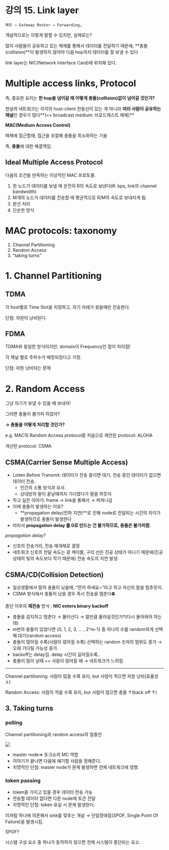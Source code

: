 # 강의 15. Link layer

`패킷 → Gateway Router → Forwarding…`

개념적으로는 이렇게 말할 수 있지만, 실제로는?

많이 사람들이 공유하고 있는 매체를 통해서 데이터를 전달하기 때문에, **충돌(collision)**이 발생하지 않아야 다음 hop까지 데이터를 잘 보낼 수 있다

link layer는 NIC(Network Interface Card)에 위치해 있다.

# Multiple access links, Protocol

즉, 중요한 요지는 **한 hop을 넘어갈 때 어떻게 충돌(collision)없이 넘어갈 것인가?**

현실의 네트워크는 각각의 host-client 전용선이 있는 게 아니라 **여러 사람이 공유하는 채널**인 경우가 많다**(== broadcast medium: 브로드캐스트 매체)**

**MAC(Medium Access Control)**

매체에 접근할때, 접근을 조절해 충돌을 최소화하는 기술

즉, **충돌**에 대한 해결책임.

## Ideal Multiple Access Protocol

다음의 조건을 만족하는 이상적인 MAC 프로토콜.

1. 한 노드가 데이터를 보낼 때 온전히 R의 속도로 보낸다(R: bps, link의 channel bandwidth)
2. M개의 노드가 데이터를 전송할 때 평균적으로 R/M의 속도로 보내지게 됨.
3. 분산 처리
4. 단순한 방식

# MAC protocols: taxonomy

1. Channel Partitioning
2. Random Access
3. “taking turns”

# 1. Channel Partitioning

## TDMA

각 host별로 Time Slot을 지정하고, 자기 차례가 왔을때만 전송한다.

단점: 자원이 낭비된다.

## FDMA

TDMA와 동일한 방식이지만, domain이 Frequency인 점이 차이점!

각 채널 별로 주파수가 배정되었다고 가정.

단점: 자원 낭비되는 문제

# 2. Random Access

그냥 자기가 보낼 수 있을 때 보내자!

그러면 충돌이 불가피 하잖아?

**→ 충돌을 어떻게 처리할 것인가?**

e.g. MAC의 Random Access protocol중 처음으로 제안된 protocol: ALOHA

개선된 protocol: CSMA

## CSMA(Carrier Sense Multiple Access)

- Listen Before Transmit: 데이터가 전송 중이면 대기, 전송 중인 데이터가 없으면 데이터 전송.
  - 인간의 소통 방식과 유사.
  - 상대방의 말이 끝날때까지 기다렸다가 말을 하듯이
- 하고 싶은 이야기: frame → link을 통해서 → 퍼져나감
- 이때 충돌이 발생하는 이유?
  - **propagation delay(전파 지연)**로 인해 node로 전달되는 시간의 차이가 발생하므로 충돌이 발생한다
- 따라서 **propagation delay 를 0로 만드는 건 불가하므로, 충돌은 불가피함.**

_propagation delay?_

- 신호의 전송거리, 전송 매개체로 결정
- 네트워크 신호의 전달 속도는 광 케이블, 구리 선은 진공 상태가 아니기 때문에(진공상태의 빛의 속도보다 작기 때문에) 전송 속도의 지연 발생.

## CSMA/CD(Collision Detection)

- 일상생활에서 말의 충돌이 났을때, “먼저 하세요~”라고 하고 자신의 말을 멈추듯이.
- CSMA 방식에서 충돌이 났을 경우 즉시 전송을 멈춘다⛔️

중단 이후의 **재전송** 방식 : **NIC enters binary backoff**

- 충돌을 감지하고 멈춘다 → 물러선다 → 얼만큼 물러설것인가?(다시 돌아와야 하는데)
- m번의 충돌이 있었다면 {0, 1, 2, 3, … , 2^m-1} 중 하나의 수를 random하게 선택해 대기(random access)
- 충돌이 많아질 수록(사람이 많아질 수록) 선택하는 random 숫자의 범위도 증가 → 오래 기다릴 가능성 증가.
- backoff는 delay임. delay 시간이 길어질수록..
- 충돌이 많이 날때 == 사람이 많아질 때 → 네트워크가 느려짐

---

Channel partitioning: 사람이 많을 수록 유리, but 사람이 적으면 자원 낭비(효율성 ↓)

Random Access: 사람이 적을 수록 유리, but 사람이 많으면 충돌 ↑(back off ↑)

## 3. Taking turns

### polling

Channel partitioning과 random access의 절충안

![](./assets/ch15/2022-11-05-21-38-51.png)

- master node⇒ 토크쇼의 MC 역할
- 이야기가 끝나면 다음에 얘기할 사람을 정해준다.
- 치명적인 단점: master node가 문제 발생하면 전체 네트워크에 영향.

### token passing

- token을 가지고 있을 경우 데이터 전송 가능
- 전송할 데이터 없다면 다른 node에 토큰 전달
- 치명적인 단점: token 유실 시 문제 발생한다.

이처럼 하나에 의존해서 sink를 맞추는 개념 → 단일장애점(SPOF, Single Point Of Failure)을 발생시킴.

SPOF?

시스템 구성 요소 중 하나가 동작하지 않으면 전체 시스템이 중단되는 요소.
